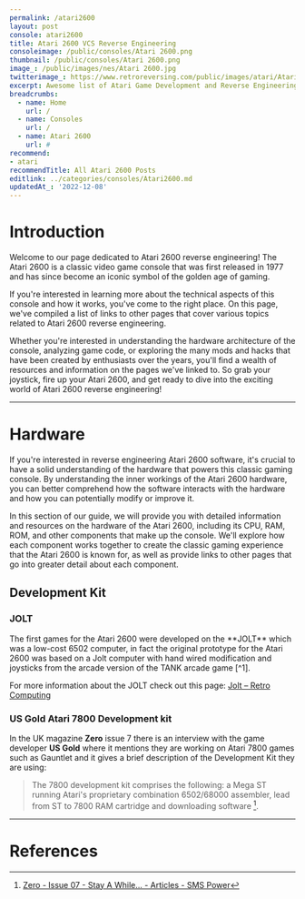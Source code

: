 ```yaml
---
permalink: /atari2600
layout: post
console: atari2600
title: Atari 2600 VCS Reverse Engineering
consoleimage: /public/consoles/Atari 2600.png
thumbnail: /public/consoles/Atari 2600.png
image_: /public/images/nes/Atari 2600.jpg
twitterimage_: https://www.retroreversing.com/public/images/atari/Atari 2600.jpg
excerpt: Awesome list of Atari Game Development and Reverse Engineering information
breadcrumbs:
  - name: Home
    url: /
  - name: Consoles
    url: /
  - name: Atari 2600
    url: #
recommend: 
- atari
recommendTitle: All Atari 2600 Posts
editlink: ../categories/consoles/Atari2600.md
updatedAt_: '2022-12-08'
---
```


# Introduction
Welcome to our page dedicated to Atari 2600 reverse engineering! The Atari 2600 is a classic video game console that was first released in 1977 and has since become an iconic symbol of the golden age of gaming. 

If you're interested in learning more about the technical aspects of this console and how it works, you've come to the right place. On this page, we've compiled a list of links to other pages that cover various topics related to Atari 2600 reverse engineering. 

Whether you're interested in understanding the hardware architecture of the console, analyzing game code, or exploring the many mods and hacks that have been created by enthusiasts over the years, you'll find a wealth of resources and information on the pages we've linked to. So grab your joystick, fire up your Atari 2600, and get ready to dive into the exciting world of Atari 2600 reverse engineering!

---
# Hardware
If you're interested in reverse engineering Atari 2600 software, it's crucial to have a solid understanding of the hardware that powers this classic gaming console. By understanding the inner workings of the Atari 2600 hardware, you can better comprehend how the software interacts with the hardware and how you can potentially modify or improve it.

In this section of our guide, we will provide you with detailed information and resources on the hardware of the Atari 2600, including its CPU, RAM, ROM, and other components that make up the console. We'll explore how each component works together to create the classic gaming experience that the Atari 2600 is known for, as well as provide links to other pages that go into greater detail about each component.

## Development Kit

### JOLT
<section class="postSection">
    <img data-image-full="/public/images/Atari/Atari 2600 VCS prototype.jpg" class="lazy-load wow slideInLeft postImage" />

 <div markdown="1" class="rr-post-markdown">
The first games for the Atari 2600 were developed on the **JOLT** which was a low-cost 6502 computer, in fact the original prototype for the Atari 2600 was based on a Jolt computer with hand wired modification and joysticks from the arcade version of the TANK arcade game [^1].

For more information about the JOLT check out this page:
[Jolt – Retro Computing](http://retro.hansotten.nl/6502-sbc/jolt-and-super-jolt/jolt/)
 </div>
</section> 

### US Gold Atari 7800 Development kit
In the UK magazine **Zero** issue 7 there is an interview with the game developer **US Gold** where it mentions they are working on Atari 7800 games such as Gauntlet and it gives a brief description of the Development Kit they are using:
> The 7800 development kit comprises the following: a Mega ST running Atari's proprietary combination 6502/68000 assembler, lead from ST to 7800 RAM cartridge and downloading software [^2].



---
# References
[^1]: [Jolt – Retro Computing](http://retro.hansotten.nl/6502-sbc/jolt-and-super-jolt/jolt/)
[^2]: [Zero - Issue 07 - Stay A While... - Articles - SMS Power](https://www.smspower.org/Articles/Zero-Issue07-StayAWhile)
